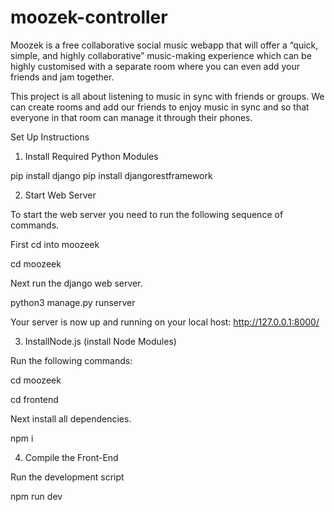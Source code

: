# moozek-controller
Moozek is a free collaborative social music webapp that will offer a “quick, simple, and highly collaborative” music-making experience which 
can be highly customised with a separate room where you can even add your friends and jam together.

This project is all about listening to music in sync with friends or groups. We can create rooms and add our friends to enjoy music in sync and 
so that everyone in that room can manage it through their phones.

Set Up Instructions

1. Install Required Python Modules

pip install django pip install djangorestframework

2. Start Web Server

To start the web server you need to run the following sequence of commands.

First cd into moozeek

cd moozeek

Next run the django web server.

python3 manage.py runserver

Your server is now up and running on your local host: http://127.0.0.1:8000/

3. InstallNode.js (install Node Modules)

Run the following commands:

cd moozeek

cd frontend

Next install all dependencies.

npm i

4. Compile the Front-End

Run the development script

npm run dev
